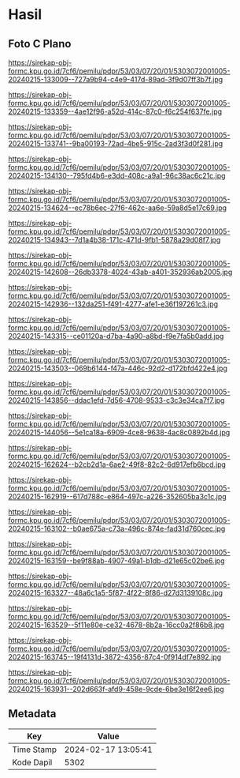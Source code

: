# Hasil

## Foto C Plano

https://sirekap-obj-formc.kpu.go.id/7cf6/pemilu/pdpr/53/03/07/20/01/5303072001005-20240215-133009--727a9b94-c4e9-417d-89ad-3f9d07ff3b7f.jpg

https://sirekap-obj-formc.kpu.go.id/7cf6/pemilu/pdpr/53/03/07/20/01/5303072001005-20240215-133359--4ae12f96-a52d-414c-87c0-f6c254f637fe.jpg

https://sirekap-obj-formc.kpu.go.id/7cf6/pemilu/pdpr/53/03/07/20/01/5303072001005-20240215-133741--9ba00193-72ad-4be5-915c-2ad3f3d0f281.jpg

https://sirekap-obj-formc.kpu.go.id/7cf6/pemilu/pdpr/53/03/07/20/01/5303072001005-20240215-134130--795fd4b6-e3dd-408c-a9a1-96c38ac6c21c.jpg

https://sirekap-obj-formc.kpu.go.id/7cf6/pemilu/pdpr/53/03/07/20/01/5303072001005-20240215-134624--ec78b6ec-27f6-462c-aa6e-59a8d5e17c69.jpg

https://sirekap-obj-formc.kpu.go.id/7cf6/pemilu/pdpr/53/03/07/20/01/5303072001005-20240215-134943--7d1a4b38-171c-471d-9fb1-5878a29d08f7.jpg

https://sirekap-obj-formc.kpu.go.id/7cf6/pemilu/pdpr/53/03/07/20/01/5303072001005-20240215-142608--26db3378-4024-43ab-a401-352936ab2005.jpg

https://sirekap-obj-formc.kpu.go.id/7cf6/pemilu/pdpr/53/03/07/20/01/5303072001005-20240215-142936--132da251-f491-4277-afe1-e36f197261c3.jpg

https://sirekap-obj-formc.kpu.go.id/7cf6/pemilu/pdpr/53/03/07/20/01/5303072001005-20240215-143315--ce01120a-d7ba-4a90-a8bd-f9e7fa5b0add.jpg

https://sirekap-obj-formc.kpu.go.id/7cf6/pemilu/pdpr/53/03/07/20/01/5303072001005-20240215-143503--069b6144-f47a-446c-92d2-d172bfd422e4.jpg

https://sirekap-obj-formc.kpu.go.id/7cf6/pemilu/pdpr/53/03/07/20/01/5303072001005-20240215-143856--ddac1efd-7d56-4708-9533-c3c3e34ca7f7.jpg

https://sirekap-obj-formc.kpu.go.id/7cf6/pemilu/pdpr/53/03/07/20/01/5303072001005-20240215-144056--5e1ca18a-6909-4ce8-9638-4ac8c0892b4d.jpg

https://sirekap-obj-formc.kpu.go.id/7cf6/pemilu/pdpr/53/03/07/20/01/5303072001005-20240215-162624--b2cb2d1a-6ae2-49f8-82c2-6d917efb6bcd.jpg

https://sirekap-obj-formc.kpu.go.id/7cf6/pemilu/pdpr/53/03/07/20/01/5303072001005-20240215-162919--617d788c-e864-497c-a226-352605ba3c1c.jpg

https://sirekap-obj-formc.kpu.go.id/7cf6/pemilu/pdpr/53/03/07/20/01/5303072001005-20240215-163102--b0ae675a-c73a-496c-874e-fad31d760cec.jpg

https://sirekap-obj-formc.kpu.go.id/7cf6/pemilu/pdpr/53/03/07/20/01/5303072001005-20240215-163159--be9f88ab-4907-49a1-b1db-d21e65c02be6.jpg

https://sirekap-obj-formc.kpu.go.id/7cf6/pemilu/pdpr/53/03/07/20/01/5303072001005-20240215-163327--48a6c1a5-5f87-4f22-8f86-d27d3139108c.jpg

https://sirekap-obj-formc.kpu.go.id/7cf6/pemilu/pdpr/53/03/07/20/01/5303072001005-20240215-163529--5f11e80e-ce32-4678-8b2a-16cc0a2f86b8.jpg

https://sirekap-obj-formc.kpu.go.id/7cf6/pemilu/pdpr/53/03/07/20/01/5303072001005-20240215-163745--19f4131d-3872-4356-87c4-0f914df7e892.jpg

https://sirekap-obj-formc.kpu.go.id/7cf6/pemilu/pdpr/53/03/07/20/01/5303072001005-20240215-163931--202d663f-afd9-458e-9cde-6be3e16f2ee6.jpg


## Metadata

| Key        | Value               |
| ---------- | ------------------- |
| Time Stamp | 2024-02-17 13:05:41 |
| Kode Dapil | 5302                |



